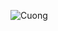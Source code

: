 ![Cuong](https://github.com/cuong0804/cuong0804/blob/484bdf33e24cd9a2efaf6078dc4924cae1a64f92/giphy%20(1).gif)
